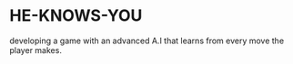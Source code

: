 # HE-KNOWS-YOU
 developing a game with an advanced A.I that learns from every move the player makes.

